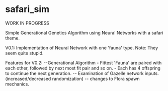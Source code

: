 # safari_sim
WORK IN PROGRESS

Simple Generational Genetics Algorithm using Neural Networks with a safari theme.

V0.1:
  Implementation of Neural Network with one 'fauna' type.
  Note: They seem quite stupid.
  
Features for V0.2:
   --Generational Algorithm
      - Fittest 'Fauna' are paired with each other, followed by next most fit pair and so on.
      - Each has 4 offspring to continue the next generation.
   -- Examination of Gazelle network inputs. (increased/decreased randomization)
   -- changes to Flora spawn mechanics.
